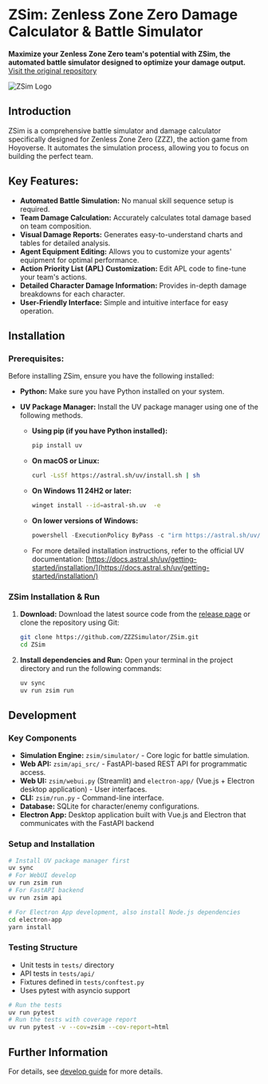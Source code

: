 # ZSim: Zenless Zone Zero Damage Calculator & Battle Simulator

**Maximize your Zenless Zone Zero team's potential with ZSim, the automated battle simulator designed to optimize your damage output.** [Visit the original repository](https://github.com/ZZZSimulator/ZSim)

![ZSim Logo](docs/img/横板logo成图.png)

## Introduction

ZSim is a comprehensive battle simulator and damage calculator specifically designed for Zenless Zone Zero (ZZZ), the action game from Hoyoverse.  It automates the simulation process, allowing you to focus on building the perfect team.

## Key Features:

*   **Automated Battle Simulation:**  No manual skill sequence setup is required.
*   **Team Damage Calculation:** Accurately calculates total damage based on team composition.
*   **Visual Damage Reports:** Generates easy-to-understand charts and tables for detailed analysis.
*   **Agent Equipment Editing:** Allows you to customize your agents' equipment for optimal performance.
*   **Action Priority List (APL) Customization:**  Edit APL code to fine-tune your team's actions.
*   **Detailed Character Damage Information:** Provides in-depth damage breakdowns for each character.
*   **User-Friendly Interface:** Simple and intuitive interface for easy operation.

## Installation

### Prerequisites:

Before installing ZSim, ensure you have the following installed:

*   **Python:** Make sure you have Python installed on your system.
*   **UV Package Manager:**  Install the UV package manager using one of the following methods.

    *   **Using pip (if you have Python installed):**
        ```bash
        pip install uv
        ```
    *   **On macOS or Linux:**
        ```bash
        curl -LsSf https://astral.sh/uv/install.sh | sh
        ```
    *   **On Windows 11 24H2 or later:**
        ```bash
        winget install --id=astral-sh.uv  -e
        ```
    *   **On lower versions of Windows:**
        ```powershell
        powershell -ExecutionPolicy ByPass -c "irm https://astral.sh/uv/install.ps1 | iex"
        ```
    *   For more detailed installation instructions, refer to the official UV documentation: [https://docs.astral.sh/uv/getting-started/installation/](https://docs.astral.sh/uv/getting-started/installation/)

### ZSim Installation & Run

1.  **Download:** Download the latest source code from the [release page](https://github.com/ZZZSimulator/ZSim/releases) or clone the repository using Git:

    ```bash
    git clone https://github.com/ZZZSimulator/ZSim.git
    cd ZSim
    ```

2.  **Install dependencies and Run:** Open your terminal in the project directory and run the following commands:

    ```bash
    uv sync
    uv run zsim run
    ```

## Development

### Key Components

*   **Simulation Engine:**  `zsim/simulator/` - Core logic for battle simulation.
*   **Web API:** `zsim/api_src/` - FastAPI-based REST API for programmatic access.
*   **Web UI:** `zsim/webui.py` (Streamlit) and  `electron-app/` (Vue.js + Electron desktop application) - User interfaces.
*   **CLI:** `zsim/run.py` - Command-line interface.
*   **Database:** SQLite for character/enemy configurations.
*   **Electron App:** Desktop application built with Vue.js and Electron that communicates with the FastAPI backend

### Setup and Installation

```bash
# Install UV package manager first
uv sync
# For WebUI develop
uv run zsim run
# For FastAPI backend
uv run zsim api

# For Electron App development, also install Node.js dependencies
cd electron-app
yarn install
```

### Testing Structure

*   Unit tests in `tests/` directory
*   API tests in `tests/api/`
*   Fixtures defined in `tests/conftest.py`
*   Uses pytest with asyncio support

```bash
# Run the tests
uv run pytest
# Run the tests with coverage report
uv run pytest -v --cov=zsim --cov-report=html
```

## Further Information

For details, see [develop guide](https://github.com/ZZZSimulator/ZSim/wiki/%E8%B4%A1%E7%8C%AE%E6%8C%87%E5%8D%97-Develop-Guide) for more details.